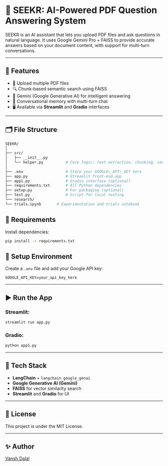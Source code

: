 
# 📄 SEEKR: AI-Powered PDF Question Answering System

SEEKR is an AI assistant that lets you upload PDF files and ask questions in natural language. It uses Google Gemini Pro + FAISS to provide accurate answers based on your document content, with support for multi-turn conversations.

---

## 🚀 Features

- 📁 Upload multiple PDF files
- 🔍 Chunk-based semantic search using FAISS
- 🤖 Gemini (Google Generative AI) for intelligent answering
- 💬 Conversational memory with multi-turn chat
- 🖥️ Available via **Streamlit** and **Gradio** interfaces

---

## 🗂️ File Structure


```bash
SEEKR/
│
├── src/
│   ├── __init__.py
│   └── helper.py          # Core logic: text extraction, chunking, vector store, conversational chain
│
├── .env                   # Store your GOOGLE\_API\_KEY here
├── app.py                 # Streamlit front-end app
├── app1.py                # Gradio interface (optional)
├── requirements.txt       # All Python dependencies
├── setup.py               # For packaging (optional)
├── test.py                # Script for local testing
└── research/
└── trials.ipynb       # Experimentation and trials notebook
````


## 🧪 Requirements

Install dependencies:

```bash
pip install -r requirements.txt
````


## 🔑 Setup Environment

Create a `.env` file and add your Google API key:

```env
GOOGLE_API_KEY=your_api_key_here
```

---

## ▶️ Run the App

### Streamlit:

```bash
streamlit run app.py
```

### Gradio:

```bash
python app1.py
```

---

## 🧠 Tech Stack

* **LangChain** + `langchain_google_genai`
* **Google Generative AI (Gemini)**
* **FAISS** for vector similarity search
* **Streamlit** and **Gradio** for UI

---

## 📌 License

This project is under the MIT License.

---

## ✨ Author

[Vansh Dalal](https://github.com/Vanshdalal314)

```
```
